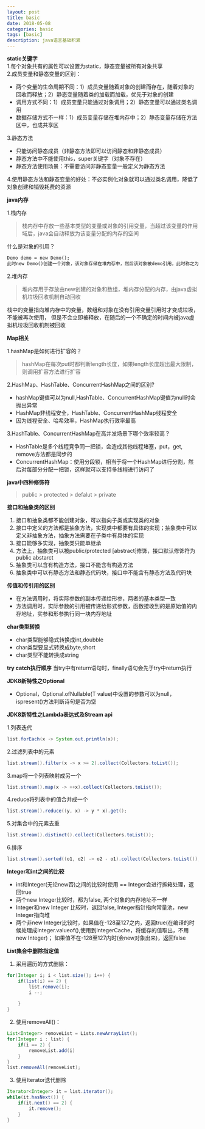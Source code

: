 ```yaml
---
layout: post
title: basic
date: 2018-05-08
categories: basic
tags: [basic]
description: java语言基础积累
---
```


**static关键字**<br/>
1.每个对象共有的属性可以设置为static，静态变量被所有对象共享<br/>
2.成员变量和静态变量的区别：
- 两个变量的生命周期不同：1）成员变量随着对象的创建而存在，随着对象的回收而释放；2）静态变量随着类的加载而加载，优先于对象的创建
- 调用方式不同：1）成员变量只能通过对象调用；2）静态变量可以通过类名调用
- 数据存储方式不一样：1）成员变量存储在堆内存中；2）静态变量存储在方法区中，也成共享区

3.静态方法<br/>
- 只能访问静态成员（非静态方法即可以访问静态和非静态成员）
- 静态方法中不能使用this，super关键字（对象不存在）
- 静态方法使用场景：不需要访问非静态变量一般定义为静态方法

4.使用静态方法和静态变量的好处：不必实例化对象就可以通过类名调用，降低了对象创建和销毁耗费的资源

**java内存**

1.栈内存
> 栈内存中存放一些基本类型的变量或对象的引用变量，当超过该变量的作用域后，java会自动释放为该变量分配的内存的空间

什么是对象的引用？
```html
Demo demo = new Demo();
此时new Demo()创建一个对象，该对象存储在堆内存中，然后该对象被demo引用，此时称之为对象的引用
```

2.堆内存
> 堆内存用于存放由new创建的对象和数组，堆内存分配的内存，由java虚拟机垃圾回收机制自动回收

栈中的变量指向堆内存中的变量，数组和对象在没有引用变量引用时才变成垃圾，不能被再次使用，
但是不会立即被释放，在随后的一个不确定的时间内被java虚拟机垃圾回收机制被回收

**Map相关**

1.hashMap是如何进行扩容的？<br/>
> hashMap在每次put时都判断length长度，如果length长度超出最大限制，则调用扩容方法进行扩容

2.HashMap、HashTable、ConcurrentHashMap之间的区别?<br/>
- hashMap键值可以为null,HashTable、ConcurrentHashMap键值为null时会抛出异常
- HashMap非线程安全，HashTable、ConcurrentHashMap线程安全
- 因为线程安全、哈希效率，HashMap执行效率最高

3.HashTable、ConcurrentHashMap在高并发场景下哪个效率较高？
- HashTable是多个线程竞争同一把锁，会造成其他线程堵塞，put，get, remove方法都是同步的
- ConcurrentHashMap：使用分段锁，相当于将一个HashMap进行分割，然后对每部分分配一把锁，这样就可以支持多线程进行访问了

**java中四种修饰符**
> public > protected > defalut > private

**接口和抽象类的区别**
1. 接口和抽象类都不能创建对象，可以指向子类或实现类的对象
2. 接口中定义的方法都是抽象方法，实现类中都要有具体的实现；抽象类中可以定义非抽象方法，抽象方法需要在子类中有具体的实现
3. 接口能够多实现，抽象类只能单继承
4. 方法上，抽象类可以被public/protected [abstract]修饰，接口默认修饰符为public abstarct
5. 抽象类可以含有构造方法，接口不能含有构造方法
6. 抽象类中可以有静态方法和静态代码块，接口中不能含有静态方法及代码块

**传值和传引用的区别**
- 在方法调用时，将实际参数的副本传递给形参，两者的基本类型一致
- 方法调用时，实际参数的引用被传递给形式参数，函数接收到的是原始值的内存地址，实参和形参执行同一块内存地址

**char类型转换**
- char类型能够隐式转换成int,doubble
- char类型要显式转换成byte,short
- char类型不能转换成string

**try catch执行顺序**
当try中有return语句时，finally语句会先于try中return执行

**JDK8新特性之Optional**
- Optional，Optional.ofNullable(T value)中设置的参数可以为null，ispresent()方法判断诗句是否为空

**JDK8新特性之Lambda表达式及Stream api**

1.列表迭代
```java
list.forEach(x -> System.out.println(x));
```
2.过滤列表中的元素
```java
list.stream().filter(x -> x >= 2).collect(Collectors.toList());
```
3.map将一个列表映射成另一个
```java
list.stream().map(x -> ++x).collect(Collectors.toList());
```
4.reduce将列表中的值合并成一个
```java
list.stream().reduce((y, x) -> y * x).get();
```
5.对集合中的元素去重
```java
list.stream().distinct().collect(Collectors.toList());
```
6.排序
```java
list.stream().sorted((o1, o2) -> o2 - o1).collect(Collectors.toList());
```

**Integer和int之间的比较**

- int和Integer(无论new否)之间的比较时使用 == Integer会进行拆箱处理，返回true
- 两个new Integer比较时，都为false, 两个对象的内存地址不一样
- Integer和new Integer 比较时，返回false, Integer指针指向常量池，new Integer指向堆
- 两个非new Integer比较时，如果值在-128至127之内，返回true(在编译的时候处理成Integer.valueof(),使用到IntegerCache，将缓存的值取出，不用new Integer)；
如果值不在-128至127内时(会new对象出来)，返回false

**List集合中删除指定值**

1. 采用遍历的方式删除：<br/>
```java
for(Integer i; i < list.size(); i++) {
    if(list(i) == 2) {
        list.remove(i);
        i --;
       
    }
}
```

2. 使用removeAll()：<br/>
```java
List<Integer> removeList = Lists.newArrayList();
for(Integer i : list) {
    if(i == 2) {
        removeList.add(i)
    }
}
list.removeAll(removeList);
```

3. 使用Iterator迭代删除
```java
Iterator<Integer> it = list.iterator();
while(it.hasNext()) {
    if(it.next() == 2) {
        it.remove();
    }
}
```







